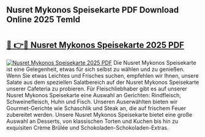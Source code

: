 ## Nusret Mykonos Speisekarte PDF Download Online 2025 Temld

# <h2><a href="http://gcbttv.nevu.top/?p=Nusret+Mykonos+Speisekarte">🔗 👉🔴 Nusret Mykonos Speisekarte 2025 PDF</a></h2>

[![Nusret Mykonos Speisekarte 2025 PDF](https://i.imgur.com/dBaPXMq.png)](http://gcbttv.nevu.top/?p=Nusret+Mykonos+Speisekarte)
Die Nusret Mykonos Speisekarte ist eine Gelegenheit, etwas für sich selbst zu wählen und zu genießen. Wenn Sie etwas Leichtes und Frisches suchen, empfehlen wir Ihnen, unsere Salate aus dem speziellen Salatbereich auf der Nusret Mykonos Speisekarte unserer Cafeteria zu probieren. Für Fleischliebhaber gibt es auf unserer Nusret Mykonos Speisekarte eine Auswahl an Gerichten: Rindfleisch, Schweinefleisch, Huhn und Fisch. Unseren Auserwählten bieten wir Gourmet-Gerichte wie Schaschlik und Steak an, die auf frischem Feuer zubereitet werden. Unsere Nusret Mykonos Speisekarte bietet eine große Auswahl an Desserts, von klassischen Torten und Kuchen bis hin zu exquisiten Crème Brûlée und Schokoladen-Schokoladen-Extras.
